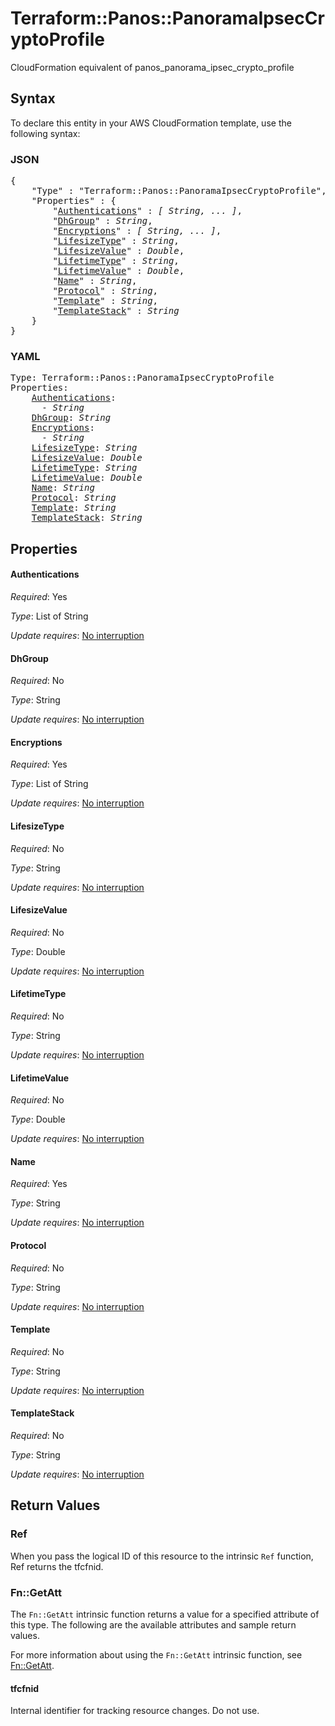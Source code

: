 # Terraform::Panos::PanoramaIpsecCryptoProfile

CloudFormation equivalent of panos_panorama_ipsec_crypto_profile

## Syntax

To declare this entity in your AWS CloudFormation template, use the following syntax:

### JSON

<pre>
{
    "Type" : "Terraform::Panos::PanoramaIpsecCryptoProfile",
    "Properties" : {
        "<a href="#authentications" title="Authentications">Authentications</a>" : <i>[ String, ... ]</i>,
        "<a href="#dhgroup" title="DhGroup">DhGroup</a>" : <i>String</i>,
        "<a href="#encryptions" title="Encryptions">Encryptions</a>" : <i>[ String, ... ]</i>,
        "<a href="#lifesizetype" title="LifesizeType">LifesizeType</a>" : <i>String</i>,
        "<a href="#lifesizevalue" title="LifesizeValue">LifesizeValue</a>" : <i>Double</i>,
        "<a href="#lifetimetype" title="LifetimeType">LifetimeType</a>" : <i>String</i>,
        "<a href="#lifetimevalue" title="LifetimeValue">LifetimeValue</a>" : <i>Double</i>,
        "<a href="#name" title="Name">Name</a>" : <i>String</i>,
        "<a href="#protocol" title="Protocol">Protocol</a>" : <i>String</i>,
        "<a href="#template" title="Template">Template</a>" : <i>String</i>,
        "<a href="#templatestack" title="TemplateStack">TemplateStack</a>" : <i>String</i>
    }
}
</pre>

### YAML

<pre>
Type: Terraform::Panos::PanoramaIpsecCryptoProfile
Properties:
    <a href="#authentications" title="Authentications">Authentications</a>: <i>
      - String</i>
    <a href="#dhgroup" title="DhGroup">DhGroup</a>: <i>String</i>
    <a href="#encryptions" title="Encryptions">Encryptions</a>: <i>
      - String</i>
    <a href="#lifesizetype" title="LifesizeType">LifesizeType</a>: <i>String</i>
    <a href="#lifesizevalue" title="LifesizeValue">LifesizeValue</a>: <i>Double</i>
    <a href="#lifetimetype" title="LifetimeType">LifetimeType</a>: <i>String</i>
    <a href="#lifetimevalue" title="LifetimeValue">LifetimeValue</a>: <i>Double</i>
    <a href="#name" title="Name">Name</a>: <i>String</i>
    <a href="#protocol" title="Protocol">Protocol</a>: <i>String</i>
    <a href="#template" title="Template">Template</a>: <i>String</i>
    <a href="#templatestack" title="TemplateStack">TemplateStack</a>: <i>String</i>
</pre>

## Properties

#### Authentications

_Required_: Yes

_Type_: List of String

_Update requires_: [No interruption](https://docs.aws.amazon.com/AWSCloudFormation/latest/UserGuide/using-cfn-updating-stacks-update-behaviors.html#update-no-interrupt)

#### DhGroup

_Required_: No

_Type_: String

_Update requires_: [No interruption](https://docs.aws.amazon.com/AWSCloudFormation/latest/UserGuide/using-cfn-updating-stacks-update-behaviors.html#update-no-interrupt)

#### Encryptions

_Required_: Yes

_Type_: List of String

_Update requires_: [No interruption](https://docs.aws.amazon.com/AWSCloudFormation/latest/UserGuide/using-cfn-updating-stacks-update-behaviors.html#update-no-interrupt)

#### LifesizeType

_Required_: No

_Type_: String

_Update requires_: [No interruption](https://docs.aws.amazon.com/AWSCloudFormation/latest/UserGuide/using-cfn-updating-stacks-update-behaviors.html#update-no-interrupt)

#### LifesizeValue

_Required_: No

_Type_: Double

_Update requires_: [No interruption](https://docs.aws.amazon.com/AWSCloudFormation/latest/UserGuide/using-cfn-updating-stacks-update-behaviors.html#update-no-interrupt)

#### LifetimeType

_Required_: No

_Type_: String

_Update requires_: [No interruption](https://docs.aws.amazon.com/AWSCloudFormation/latest/UserGuide/using-cfn-updating-stacks-update-behaviors.html#update-no-interrupt)

#### LifetimeValue

_Required_: No

_Type_: Double

_Update requires_: [No interruption](https://docs.aws.amazon.com/AWSCloudFormation/latest/UserGuide/using-cfn-updating-stacks-update-behaviors.html#update-no-interrupt)

#### Name

_Required_: Yes

_Type_: String

_Update requires_: [No interruption](https://docs.aws.amazon.com/AWSCloudFormation/latest/UserGuide/using-cfn-updating-stacks-update-behaviors.html#update-no-interrupt)

#### Protocol

_Required_: No

_Type_: String

_Update requires_: [No interruption](https://docs.aws.amazon.com/AWSCloudFormation/latest/UserGuide/using-cfn-updating-stacks-update-behaviors.html#update-no-interrupt)

#### Template

_Required_: No

_Type_: String

_Update requires_: [No interruption](https://docs.aws.amazon.com/AWSCloudFormation/latest/UserGuide/using-cfn-updating-stacks-update-behaviors.html#update-no-interrupt)

#### TemplateStack

_Required_: No

_Type_: String

_Update requires_: [No interruption](https://docs.aws.amazon.com/AWSCloudFormation/latest/UserGuide/using-cfn-updating-stacks-update-behaviors.html#update-no-interrupt)

## Return Values

### Ref

When you pass the logical ID of this resource to the intrinsic `Ref` function, Ref returns the tfcfnid.

### Fn::GetAtt

The `Fn::GetAtt` intrinsic function returns a value for a specified attribute of this type. The following are the available attributes and sample return values.

For more information about using the `Fn::GetAtt` intrinsic function, see [Fn::GetAtt](https://docs.aws.amazon.com/AWSCloudFormation/latest/UserGuide/intrinsic-function-reference-getatt.html).

#### tfcfnid

Internal identifier for tracking resource changes. Do not use.

